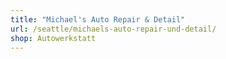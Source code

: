 ```yaml
---
title: "Michael's Auto Repair & Detail"
url: /seattle/michaels-auto-repair-und-detail/
shop: Autowerkstatt
---
```

